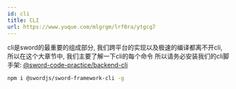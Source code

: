```yaml
---
id: cli
title: CLI
url: https://www.yuque.com/mlgrgm/lrf0ra/ytgcg7
---
```


cli是sword的最重要的组成部分, 我们跨平台的实现以及极速的编译都离不开cli, 所以在这个大章节中, 我们主要了解一下cli的每个命令
所以请务必安装我们的cli脚手架:
[@sword-code-practice/backend-cli](https://www.npmjs.com/package/@sword-code-practice/backend-cli)

```bash
npm i @swordjs/sword-framework-cli -g
```

